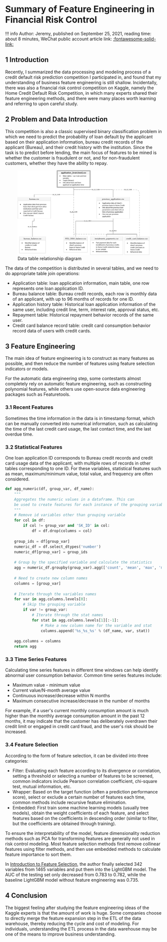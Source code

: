 # Summary of Feature Engineering in Financial Risk Control

!!! info
    Author: Jeremy, published on September 25, 2021, reading time: about 8 minutes, WeChat public account article link: [:fontawesome-solid-link:](https://mp.weixin.qq.com/s?__biz=MzI4Mjk3NzgxOQ==&mid=2247484564&idx=1&sn=e13190de19bb84676db3902527685159&chksm=eb90f7e0dce77ef69155a7f19a4181f04b35c01e1297b2355389667e8b178ff5f7c373bd9479&token=1727747278&lang=zh_CN#rd)

## 1 Introduction

Recently, I summarized the data processing and modeling process of a credit default risk prediction competition I participated in, and found that my understanding of business feature engineering is still shallow. Incidentally, there was also a financial risk control competition on Kaggle, namely the Home Credit Default Risk Competition, in which many experts shared their feature engineering methods, and there were many places worth learning and referring to upon careful study.

## 2 Problem and Data Introduction

This competition is also a classic supervised binary classification problem in which we need to predict the probability of loan default by the applicant based on their application information, bureau credit records of the applicant (Bureau), and their credit history with the institution. Since the task is to predict before lending, the main focus of features to be mined is whether the customer is fraudulent or not, and for non-fraudulent customers, whether they have the ability to repay.

<figure>
  <img src="https://raw.githubusercontent.com/BulletTech2021/Pics/main/3a541655-3d6a-457f-a195-5ef56d8046d5.png"  />
  <figcaption>Data table relationship diagram</figcaption>
</figure>

The data of the competition is distributed in several tables, and we need to do appropriate table join operations:

* Application table: loan application information, main table, one row represents one loan application ID.
* Bureau balance table: Bureau credit records, each row is monthly data of an applicant, with up to 96 months of records for one ID.
* Application history table: Historical loan application information of the same user, including credit line, term, interest rate, approval status, etc.
* Repayment table: Historical repayment behavior records of the same user.
* Credit card balance record table: credit card consumption behavior record data of users with credit cards.

## 3 Feature Engineering

The main idea of feature engineering is to construct as many features as possible, and then reduce the number of features using feature selection indicators or models.

For the automatic data engineering step, some contestants almost completely rely on automatic feature engineering, such as constructing polynomial features, while others use open-source data engineering packages such as Featuretools.

### 3.1 Recent Features

Sometimes the time information in the data is in timestamp format, which can be manually converted into numerical information, such as calculating the time of the last credit card usage, the last contact time, and the last overdue time.

### 3.2 Statistical Features

One loan application ID corresponds to Bureau credit records and credit card usage data of the applicant, with multiple rows of records in other tables corresponding to one ID. For these variables, statistical features such as mean, maximum/minimum value, total value, and frequency are often considered.

``` python
def agg_numeric(df, group_var, df_name):
    """
    Aggregates the numeric values in a dataframe. This can
    be used to create features for each instance of the grouping variable.
    """
    # Remove id variables other than grouping variable
    for col in df:
        if col != group_var and 'SK_ID' in col:
            df = df.drop(columns = col)

    group_ids = df[group_var]
    numeric_df = df.select_dtypes('number')
    numeric_df[group_var] = group_ids

    # Group by the specified variable and calculate the statistics
    agg = numeric_df.groupby(group_var).agg(['count', 'mean', 'max', 'min', 'sum']).reset_index()

    # Need to create new column names
    columns = [group_var]

    # Iterate through the variables names
    for var in agg.columns.levels[0]:
        # Skip the grouping variable
        if var != group_var:
            # Iterate through the stat names
            for stat in agg.columns.levels[1][:-1]:
                # Make a new column name for the variable and stat
                columns.append('%s_%s_%s' % (df_name, var, stat))

    agg.columns = columns
    return agg
```

### 3.3 Time Series Features

Calculating time series features in different time windows can help identify abnormal user consumption behavior. Common time series features include:

* Maximum value - minimum value
* Current value/N-month average value
* Continuous increase/decrease within N months
* Maximum consecutive increase/decrease in the number of months

For example, if a user's current monthly consumption amount is much higher than the monthly average consumption amount in the past 12 months, it may indicate that the customer has deliberately overdrawn their credit limit or engaged in credit card fraud, and the user's risk should be increased.

### 3.4 Feature Selection

According to the form of feature selection, it can be divided into three categories:

* Filter: Evaluating each feature according to its divergence or correlation, setting a threshold or selecting a number of features to be screened, common indicators include Pearson correlation coefficient, chi-square test, mutual information, etc.
* Wrapper: Based on the target function (often a prediction performance score), select or exclude a certain number of features each time, common methods include recursive feature elimination.
* Embedded: First train some machine learning models (usually tree models), obtain the weight coefficients of each feature, and select features based on the coefficients in descending order (similar to filter, but the coefficients are obtained through training).

To ensure the interpretability of the model, feature dimensionality reduction methods such as PCA for transforming features are generally not used in risk control modeling. Most feature selection methods first remove collinear features using filter methods, and then use embedded methods to calculate feature importance to sort them.

In [Introduction to Feature Selection](https://www.kaggle.com/willkoehrsen/introduction-to-feature-selection), the author finally selected 342 variables from 1465 variables and put them into the LightGBM model. The AUC of the testing set only decreased from 0.783 to 0.782, while the baseline LightGBM model without feature engineering was 0.735.

## 4 Conclusion

The biggest feeling after studying the feature engineering ideas of the Kaggle experts is that the amount of work is huge. Some companies choose to directly merge the feature expansion step in the ETL of the data warehouse, thereby reducing the cycle and cost of modeling. For individuals, understanding the ETL process in the data warehouse may be one of the means to improve business understanding.